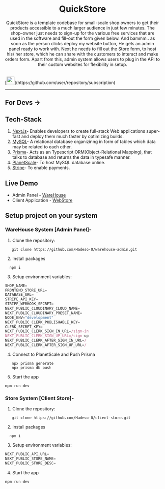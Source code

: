 <h1 align="center" style="text-align:center"> QuickStore </h1>

<p align="justified" style="text-align:center">
QuickStore is a template codebase for small-scale shop owners to get their products accessible to a much larger audience in just few minutes. The shop-owner just needs to sign-up for the various free services that are used in the software and fill-out the form given below. And bammm.. as soon as the person clicks deploy my website button, He gets an admin panel ready to work with. Next he needs to fill out the Store form, to host his/ her store, which he can share with the customers to interact and make orders form. Apart from this, admin system allows users to plug in the API to their custom websites for flexibility in setup.
</br>
</br>
</p>
[<img src="https://s18955.pcdn.co/wp-content/uploads/2018/02/github.png" width="25"/>](https://github.com/user/repository/subscription)

***
## For Devs →
## Tech-Stack

1. [NextJs](https://nextjs.org/)- Enables developers to create full-stack Web applications super-fast and deploy them much faster by optimizing builds.
2. [MySQL](https://www.mysql.com/)- A relational database organizinng in form of tables which data may be related to each other.
3. [Prisma](https://www.prisma.io/)- Acts as an Typescript ORM(Object-Relational Mapping), that talks to database and returns the data in typesafe manner.
4. [PlanetScale](https://planetscale.com/)- To host MySQL database online.
5. [Stripe](https://stripe.com/en-in)- To enable payments.

## Live Demo

- Admin Panel - [WareHouse](https://warehouse-admin.vercel.app/)
- Client Application - [WebStore](https://client-store.vercel.app/)

## Setup project on your system

### WareHouse System [Admin Panel]-

1. Clone the repository:

```shell
   git clone https://github.com/Hadeso-0/warehouse-admin.git
```

2. Install packages

```shell
  npm i
```

3. Setup environment variables:

```js
SHOP_NAME=
FRONTEND_STORE_URL=
DATABASE_URL=
STRIPE_API_KEY= 
STRIPE_WEBHOOK_SECRET=
NEXT_PUBLIC_CLOUDINARY_CLOUD_NAME=
NEXT_PUBLIC_CLOUDINARY_PRESET_NAME=
NODE_ENV="development"
NEXT_PUBLIC_CLERK_PUBLISHABLE_KEY=
CLERK_SECRET_KEY=
NEXT_PUBLIC_CLERK_SIGN_IN_URL=/sign-in
NEXT_PUBLIC_CLERK_SIGN_UP_URL=/sign-up
NEXT_PUBLIC_CLERK_AFTER_SIGN_IN_URL=/
NEXT_PUBLIC_CLERK_AFTER_SIGN_UP_URL=/
```

4. Connect to PlanetScale and Push Prisma

```shell
   npx prisma generate
   npx prisma db push
```

5. Start the app

```shell
npm run dev
``` 
### Store System [Client Store]-

1. Clone the repository:

```shell
   git clone https://github.com/Hadeso-0/client-store.git
```

2. Install packages

```shell
  npm i
```

3. Setup environment variables:

```js
NEXT_PUBLIC_API_URL=
NEXT_PUBLIC_STORE_NAME=
NEXT_PUBLIC_STORE_DESC=
```

4. Start the app

```shell
npm run dev
``` 
